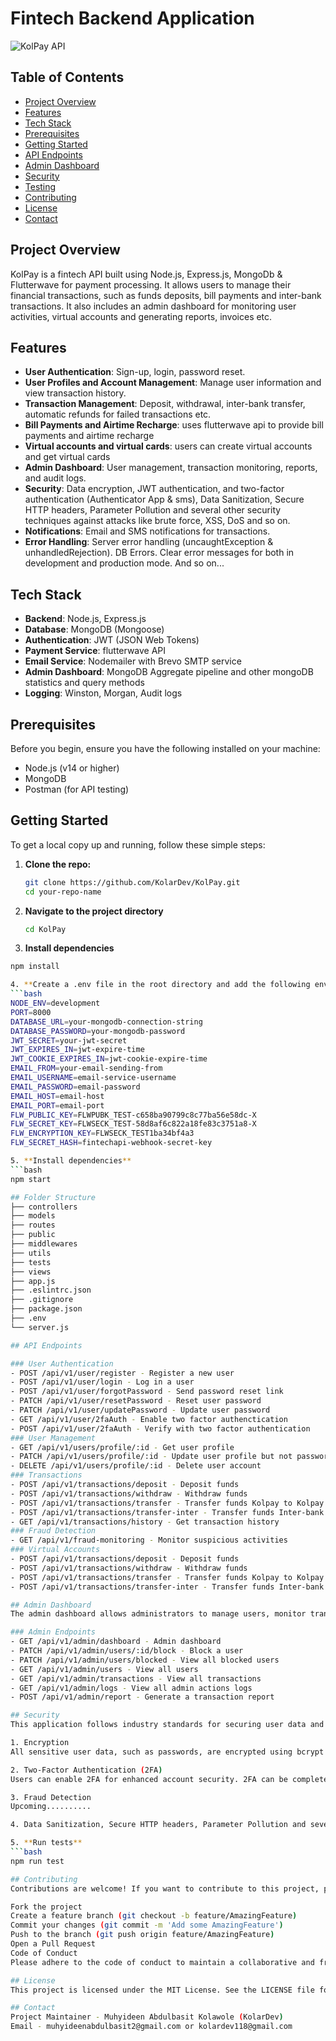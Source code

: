# Fintech Backend Application

![KolPay API](https://img.shields.io/badge/Node.js-Express.js-brightgreen)

## Table of Contents

- [Project Overview](#project-overview)
- [Features](#features)
- [Tech Stack](#tech-stack)
- [Prerequisites](#prerequisites)
- [Getting Started](#getting-started)
- [API Endpoints](#api-endpoints)
- [Admin Dashboard](#admin-dashboard)
- [Security](#security)
- [Testing](#testing)
- [Contributing](#contributing)
- [License](#license)
- [Contact](#contact)

## Project Overview

KolPay is a fintech API built using Node.js, Express.js, MongoDb & Flutterwave for payment processing. It allows users to manage their financial transactions, such as funds deposits, bill payments and inter-bank transactions. It also includes an admin dashboard for monitoring user activities, virtual accounts and generating reports, invoices etc.

## Features

- **User Authentication**: Sign-up, login, password reset.
- **User Profiles and Account Management**: Manage user information and view transaction history.
- **Transaction Management**: Deposit, withdrawal, inter-bank transfer, automatic refunds for failed transactions etc.
- **Bill Payments and Airtime Recharge**: uses flutterwave api to provide bill payments and airtime recharge
- **Virtual accounts and virtual cards**: users can create virtual accounts and get virtual cards
- **Admin Dashboard**: User management, transaction monitoring, reports, and audit logs.
- **Security**: Data encryption, JWT authentication, and two-factor authentication (Authenticator App & sms), Data Sanitization, Secure HTTP headers, Parameter Pollution and several other security techniques against attacks like brute force, XSS, DoS and so on.
- **Notifications**: Email and SMS notifications for transactions.
- **Error Handling**: Server error handling (uncaughtException & unhandledRejection). DB Errors. Clear error messages for both in development and production mode. And so on...

## Tech Stack

- **Backend**: Node.js, Express.js
- **Database**: MongoDB (Mongoose)
- **Authentication**: JWT (JSON Web Tokens)
- **Payment Service**: flutterwave API
- **Email Service**: Nodemailer with Brevo SMTP service
- **Admin Dashboard**: MongoDB Aggregate pipeline and other mongoDB statistics and query methods
- **Logging**: Winston, Morgan, Audit logs

## Prerequisites

Before you begin, ensure you have the following installed on your machine:

- Node.js (v14 or higher)
- MongoDB
- Postman (for API testing)

## Getting Started

To get a local copy up and running, follow these simple steps:

1. **Clone the repo:**

   ```bash
   git clone https://github.com/KolarDev/KolPay.git
   cd your-repo-name

   ```

2. **Navigate to the project directory**

   ```bash
   cd KolPay

   ```

3. **Install dependencies**

````bash
npm install

4. **Create a .env file in the root directory and add the following environment variables**
```bash
NODE_ENV=development
PORT=8000
DATABASE_URL=your-mongodb-connection-string
DATABASE_PASSWORD=your-mongodb-password
JWT_SECRET=your-jwt-secret
JWT_EXPIRES_IN=jwt-expire-time
JWT_COOKIE_EXPIRES_IN=jwt-cookie-expire-time
EMAIL_FROM=your-email-sending-from
EMAIL_USERNAME=email-service-username
EMAIL_PASSWORD=email-password
EMAIL_HOST=email-host
EMAIL_PORT=email-port
FLW_PUBLIC_KEY=FLWPUBK_TEST-c658ba90799c8c77ba56e58dc-X
FLW_SECRET_KEY=FLWSECK_TEST-58d8af6c822a18fe83c3751a8-X
FLW_ENCRYPTION_KEY=FLWSECK_TEST1ba34bf4a3
FLW_SECRET_HASH=fintechapi-webhook-secret-key

5. **Install dependencies**
```bash
npm start

## Folder Structure
├── controllers
├── models
├── routes
├── public
├── middlewares
├── utils
├── tests
├── views
├── app.js
├── .eslintrc.json
├── .gitignore
├── package.json
├── .env
└── server.js

## API Endpoints

### User Authentication
- POST /api/v1/user/register - Register a new user
- POST /api/v1/user/login - Log in a user
- POST /api/v1/user/forgotPassword - Send password reset link
- PATCH /api/v1/user/resetPassword - Reset user password
- PATCH /api/v1/user/updatePassword - Update user password
- GET /api/v1/user/2faAuth - Enable two factor authenctication
- POST /api/v1/user/2faAuth - Verify with two factor authentication
### User Management
- GET /api/v1/users/profile/:id - Get user profile
- PATCH /api/v1/users/profile/:id - Update user profile but not password
- DELETE /api/v1/users/profile/:id - Delete user account
### Transactions
- POST /api/v1/transactions/deposit - Deposit funds
- POST /api/v1/transactions/withdraw - Withdraw funds
- POST /api/v1/transactions/transfer - Transfer funds Kolpay to Kolpay
- POST /api/v1/transactions/transfer-inter - Transfer funds Inter-bank
- GET /api/v1/transactions/history - Get transaction history
### Fraud Detection
- GET /api/v1/fraud-monitoring - Monitor suspicious activities
### Virtual Accounts
- POST /api/v1/transactions/deposit - Deposit funds
- POST /api/v1/transactions/withdraw - Withdraw funds
- POST /api/v1/transactions/transfer - Transfer funds Kolpay to Kolpay
- POST /api/v1/transactions/transfer-inter - Transfer funds Inter-bank

## Admin Dashboard
The admin dashboard allows administrators to manage users, monitor transactions, review suspicious activities, and generate reports. Below are the key routes available in the admin dashboard:

### Admin Endpoints
- GET /api/v1/admin/dashboard - Admin dashboard
- PATCH /api/v1/admin/users/:id/block - Block a user
- PATCH /api/v1/admin/users/blocked - View all blocked users
- GET /api/v1/admin/users - View all users
- GET /api/v1/admin/transactions - View all transactions
- GET /api/v1/admin/logs - View all admin actions logs
- POST /api/v1/admin/report - Generate a transaction report

## Security
This application follows industry standards for securing user data and transactions. Below are the key security measures implemented:

1. Encryption
All sensitive user data, such as passwords, are encrypted using bcrypt before being stored in the database. Other sensitive information is encrypted using the crypto module.

2. Two-Factor Authentication (2FA)
Users can enable 2FA for enhanced account security. 2FA can be completed via an OTP sent to the user’s email or phone number, or by using an authenticator app.

3. Fraud Detection
Upcoming..........

4. Data Sanitization, Secure HTTP headers, Parameter Pollution and several other security techniques against attacks like brute force, XSS, DoS and so on.

5. **Run tests**
```bash
npm run test

## Contributing
Contributions are welcome! If you want to contribute to this project, please follow these steps:

Fork the project
Create a feature branch (git checkout -b feature/AmazingFeature)
Commit your changes (git commit -m 'Add some AmazingFeature')
Push to the branch (git push origin feature/AmazingFeature)
Open a Pull Request
Code of Conduct
Please adhere to the code of conduct to maintain a collaborative and friendly environment.

## License
This project is licensed under the MIT License. See the LICENSE file for more information.

## Contact
Project Maintainer - Muhyideen Abdulbasit Kolawole (KolarDev)
Email - muhyideenabdulbasit2@gmail.com or kolardev118@gmail.com
````

